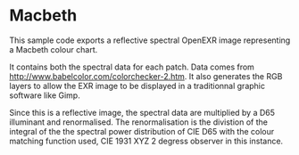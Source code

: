 # Macbeth

This sample code exports a reflective spectral OpenEXR image representing a Macbeth colour chart.

It contains both the spectral data for each patch. Data comes from http://www.babelcolor.com/colorchecker-2.htm. It also generates the RGB layers to allow the EXR image to be displayed in a traditionnal graphic software like Gimp.

Since this is a reflective image, the spectral data are multiplied by a D65 illuminant and renormalised. The renormalisation is the divistion of the integral of the the spectral power distribution of CIE D65 with the colour matching function used, CIE 1931 XYZ 2 degress observer in this instance. 